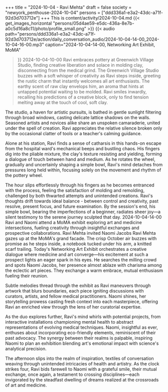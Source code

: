 +++
title = "2024-10-04 - Ravi Mehta"
draft = false
society = "newyork_penthouse-2024-10-04"
persons = ["ddd336a1-e3a2-43dc-a71f-92d3d703712e"]
+++
This is content/activity/2024-10-04.md
{{< get_images_horizontal "persons/05d4ae59-e5dc-436a-8e7b-a0c5d16a8c11/photo/profile_small.png" >}}
{{< audio
    path="persons/ddd336a1-e3a2-43dc-a71f-92d3d703712e/action/daily_conversation_audio/2024-10-04-14-00_2024-10-04-16-00.mp3" 
    caption="2024-10-04-14-00, Networking Art Exhibit, MoMA"
>}}
2024-10-04-10-00
Ravi embraces pottery at Greenwich Village Studio, finding creative liberation and solace in molding clay, disconnecting from the medical grind.
The Greenwich Village Studio buzzes with a soft whisper of creativity as Ravi steps inside, greeting the rustic charm that instantly welcomes all art enthusiasts. The earthy scent of raw clay envelops him, an aroma that hints at untapped potential waiting to be molded. Ravi smiles inwardly, recalling his predictions of a creative block, only to find tension melting away at the touch of cool, soft clay.

The studio, a haven for artistic pursuits, is bathed in gentle sunlight filtering through broad windows, casting delicate lattice shadows on the walls. Seasoned artists and novices alike share an unspoken camaraderie, united under the spell of creation. Ravi appreciates the relative silence broken only by the occasional clatter of tools or a teacher's calming guidance.

Alone at his station, Ravi finds a sense of catharsis in this hands-on escape from the hospital ward's mechanical beeps and bustling chaos. His fingers dig into the pliable mixture, the clay's texture resisting and yielding, forming a dialogue of touch between hand and medium. As he rotates the wheel, gradually and uncertainly shaping a simple bowl, Ravi's mind detaches from pressures long held within, focusing solely on the movement and rhythm of the pottery wheel.

The hour slips effortlessly through his fingers as he becomes entranced with the process, feeling the satisfaction of molding and remolding, challenged by both thwarted attempts and unintended creations. Ravi's thoughts drift towards ideal balance - between control and creativity, past resolve, present focus, and future examination. By the session's end, his simple bowl, bearing the imperfections of a beginner, radiates sheer joy—a silent testimony to the serene journey sculpted that day.
2024-10-04-14-00
Ravi and Naomi attend a MoMA exhibit exploring art and medicine intersections, fueling creativity through insightful exchanges and prospective collaborations.
Ravi Mehta invited Naomi Jacobs
Ravi Mehta gazes up at the MoMA's grand facade. The crisp October air buzzes with promise as he steps inside, a notebook tucked under his arm, a knitted scarf trailing. Today's Networking Art Exhibit orchestrates a creative dialogue where medicine and art converge—his excitement at such a prospect lights an eager spark in his eyes. He searches the milling crowd and spots Naomi Jacobs, her presence almost ablaze with charisma among the eclectic art pieces. They exchange a warm embrace, mutual enthusiasm fueling their reunion. 

Subtle melodies thread through the exhibit as Ravi maneuvers through artwork that blurs boundaries, each piece igniting discussions with curators, artists, and fellow medical practitioners. Naomi shines, her storytelling prowess casting fresh context into each masterpiece, offering Ravi an enriched view through the lens of her curatorial expertise.

As the duo explores further, Ravi's mind whirls with potential projects, from interactive installations championing mental health to abstract representations of evolving medical techniques. Naomi, insightful as ever, enthuses about incorporating eco-friendly elements, reminiscent of their past advocacy. The synergy between their realms is palpable, inspiring Naomi to plan an exhibition blending art's emotional impact with science's analytical precision.

The afternoon slips into the realm of inspiration, textiles of conversation weaving through unintended intricacies of health and artistry. As the clock strikes four, Ravi bids farewell to Naomi with a grateful smile, their mutual exchange, once again, a testament to crossing disciplines—each invigorated by the steadfast dwelling of dreams realized at the crossroads of art and medicine.
